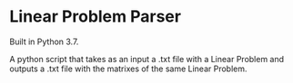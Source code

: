 # Linear Problem Parser

Built in Python 3.7.

A python script that takes as an input a .txt file with a Linear Problem
and outputs a .txt file with the matrixes of the same Linear Problem. 
